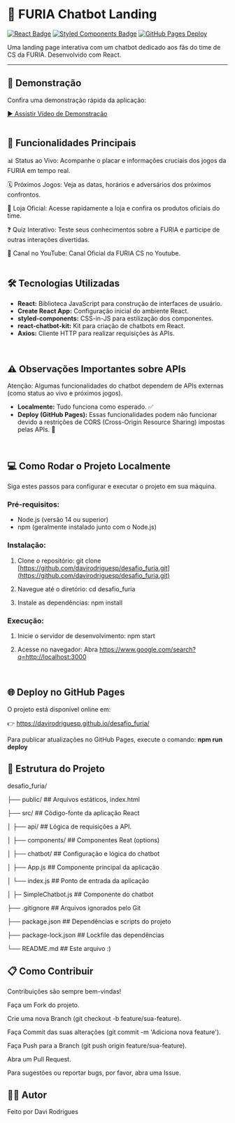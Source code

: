 # 🦁 FURIA Chatbot Landing

[![React Badge](https://img.shields.io/badge/React-61DAFB?style=for-the-badge&logo=react&logoColor=black)](https://reactjs.org/)
[![Styled Components Badge](https://img.shields.io/badge/styled--components-DB7093?style=for-the-badge&logo=styled-components&logoColor=white)](https://styled-components.com/)
[![GitHub Pages Deploy](https://img.shields.io/badge/Deploy-GitHub%20Pages-222222?style=for-the-badge&logo=github)](https://davirodriguesp.github.io/desafio_furia/)

Uma landing page interativa com um chatbot dedicado aos fãs do time de CS da FURIA. Desenvolvido com React.

---

## 📸 Demonstração

Confira uma demonstração rápida da aplicação:

[▶️ Assistir Vídeo de Demonstração](https://drive.google.com/file/d/1eW4Fg5xNYNY10txW8VUFw0pHUeghGu8W/view?usp=sharing)
<br>
<br/>

## 🚀 Funcionalidades Principais

📊 Status ao Vivo: Acompanhe o placar e informações cruciais dos jogos da FURIA em tempo real.

🗓️ Próximos Jogos: Veja as datas, horários e adversários dos próximos confrontos.

🛒 Loja Oficial: Acesse rapidamente a loja e confira os produtos oficiais do time.

❓ Quiz Interativo: Teste seus conhecimentos sobre a FURIA e participe de outras interações divertidas.

🎥 Canal no YouTube: Canal Oficial da FURIA CS no Youtube.
<br>
<br/>

## 🛠️ Tecnologias Utilizadas
* **React:** Biblioteca JavaScript para construção de interfaces de usuário.
* **Create React App:** Configuração inicial do ambiente React.
* **styled-components:** CSS-in-JS para estilização dos componentes.
* **react-chatbot-kit:** Kit para criação de chatbots em React.
* **Axios:** Cliente HTTP para realizar requisições às APIs.
<br/>

## ⚠️ Observações Importantes sobre APIs
Atenção: Algumas funcionalidades do chatbot dependem de APIs externas (como status ao vivo e próximos jogos).

* **Localmente:** Tudo funciona como esperado. ✅
* **Deploy (GitHub Pages):** Essas funcionalidades podem não funcionar devido a restrições de CORS (Cross-Origin Resource Sharing) impostas pelas APIs. 🚧
<br/>

## 💻 Como Rodar o Projeto Localmente
Siga estes passos para configurar e executar o projeto em sua máquina.

### Pré-requisitos:

* Node.js (versão 14 ou superior)
* npm (geralmente instalado junto com o Node.js)
  
### Instalação:

1. Clone o repositório:
git clone [https://github.com/davirodriguesp/desafio_furia.git](https://github.com/davirodriguesp/desafio_furia.git)

2. Navegue até o diretório:
cd desafio_furia

3. Instale as dependências:
npm install

### Execução:

1. Inicie o servidor de desenvolvimento:
npm start

2. Acesse no navegador: Abra https://www.google.com/search?q=http://localhost:3000
<br/>

## 🌐 Deploy no GitHub Pages
O projeto está disponível online em:

👉 https://davirodriguesp.github.io/desafio_furia/

Para publicar atualizações no GitHub Pages, execute o comando:
**npm run deploy**
<br/>
## 📁 Estrutura do Projeto
desafio_furia/

├── public/             ## Arquivos estáticos, index.html

├── src/                ## Código-fonte da aplicação React

│   ├── api/            ## Lógica de requisições a API.

│   ├── components/     ## Componentes Reat (options)

│   ├── chatbot/        ## Configuração e lógica do chatbot

│   ├── App.js          ##  Componente principal da aplicação

│   └── index.js        ## Ponto de entrada da aplicação

│   ├─ SimpleChatbot.js ## Componente do chatbot

├── .gitignore          ## Arquivos ignorados pelo Git

├── package.json        ## Dependências e scripts do projeto

├── package-lock.json   ## Lockfile das dependências

└── README.md           ## Este arquivo :)

## 📋 Como Contribuir
Contribuições são sempre bem-vindas!

Faça um Fork do projeto. 

Crie uma nova Branch (git checkout -b feature/sua-feature).

Faça Commit das suas alterações (git commit -m 'Adiciona nova feature').

Faça Push para a Branch (git push origin feature/sua-feature).

Abra um Pull Request.

Para sugestões ou reportar bugs, por favor, abra uma Issue.   

## 🙋‍♂️ Autor
Feito por Davi Rodrigues
